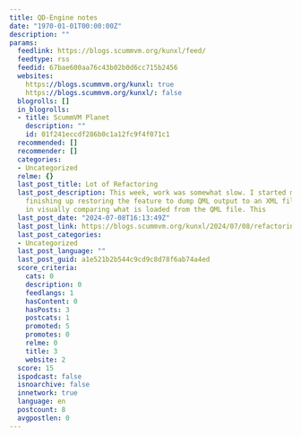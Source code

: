 ```yaml
---
title: QD-Engine notes
date: "1970-01-01T00:00:00Z"
description: ""
params:
  feedlink: https://blogs.scummvm.org/kunxl/feed/
  feedtype: rss
  feedid: 67bae600aa76c43b02b0d6cc715b2456
  websites:
    https://blogs.scummvm.org/kunxl: true
    https://blogs.scummvm.org/kunxl/: false
  blogrolls: []
  in_blogrolls:
  - title: ScummVM Planet
    description: ""
    id: 01f241eccdf286b0c1a12fc9f4f071c1
  recommended: []
  recommender: []
  categories:
  - Uncategorized
  relme: {}
  last_post_title: Lot of Refactoring
  last_post_description: This week, work was somewhat slow. I started my week with
    finishing up restoring the feature to dump QML output to an XML file, which aids
    in visually comparing what is loaded from the QML file. This
  last_post_date: "2024-07-08T16:13:49Z"
  last_post_link: https://blogs.scummvm.org/kunxl/2024/07/08/refactoring-week/
  last_post_categories:
  - Uncategorized
  last_post_language: ""
  last_post_guid: a1e521b2b544c9cd9c8d78f6ab74a4ed
  score_criteria:
    cats: 0
    description: 0
    feedlangs: 1
    hasContent: 0
    hasPosts: 3
    postcats: 1
    promoted: 5
    promotes: 0
    relme: 0
    title: 3
    website: 2
  score: 15
  ispodcast: false
  isnoarchive: false
  innetwork: true
  language: en
  postcount: 8
  avgpostlen: 0
---
```

